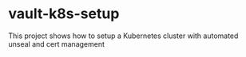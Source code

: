# vault-k8s-setup
This project shows how to setup a Kubernetes cluster with automated unseal and cert management
